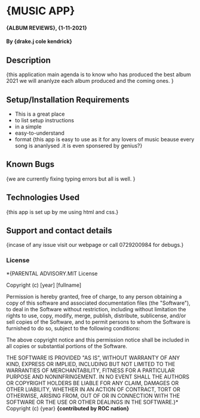 # {MUSIC APP}
#### {ALBUM REVIEWS}, {1-11-2021}
#### By **{drake.j cole kendrick}**
## Description
{this application main agenda is to know who has produced the best album 2021
we will ananlyze each album produced and the coming ones. }
## Setup/Installation Requirements
* This is a great place
* to list setup instructions
* in a simple
* easy-to-understand
* format
{this app is easy to use as it for any lovers of music beause every song is ananlysed .it is even sponsered by genius?}
## Known Bugs
{we are currently fixing typing errors but all is well. }
## Technologies Used
{this app is set up by me using html and css.}
## Support and contact details
{incase of any issue visit our webpage or call 0729200984 for debugs.}
### License
*{PARENTAL ADVISORY.MIT License

Copyright (c) [year] [fullname]

Permission is hereby granted, free of charge, to any person obtaining a copy
of this software and associated documentation files (the "Software"), to deal
in the Software without restriction, including without limitation the rights
to use, copy, modify, merge, publish, distribute, sublicense, and/or sell
copies of the Software, and to permit persons to whom the Software is
furnished to do so, subject to the following conditions:

The above copyright notice and this permission notice shall be included in all
copies or substantial portions of the Software.

THE SOFTWARE IS PROVIDED "AS IS", WITHOUT WARRANTY OF ANY KIND, EXPRESS OR
IMPLIED, INCLUDING BUT NOT LIMITED TO THE WARRANTIES OF MERCHANTABILITY,
FITNESS FOR A PARTICULAR PURPOSE AND NONINFRINGEMENT. IN NO EVENT SHALL THE
AUTHORS OR COPYRIGHT HOLDERS BE LIABLE FOR ANY CLAIM, DAMAGES OR OTHER
LIABILITY, WHETHER IN AN ACTION OF CONTRACT, TORT OR OTHERWISE, ARISING FROM,
OUT OF OR IN CONNECTION WITH THE SOFTWARE OR THE USE OR OTHER DEALINGS IN THE
SOFTWARE.}*
Copyright (c) {year} **{contributed by ROC nation}**
  